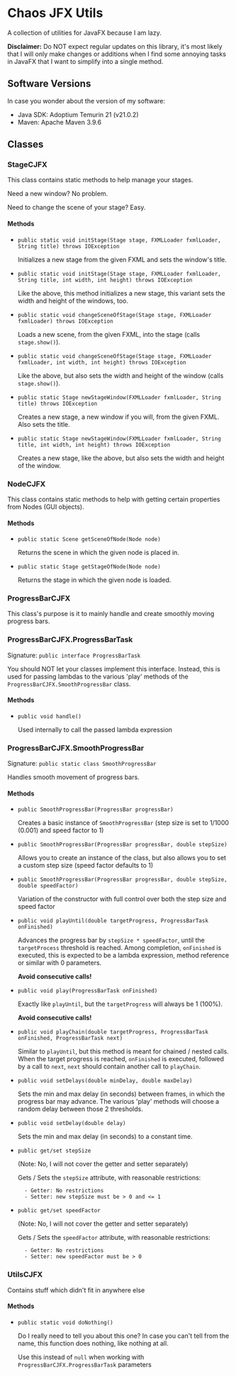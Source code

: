 # Chaos JFX Utils
A collection of utilities for JavaFX because I am lazy.

**Disclaimer:** Do NOT expect regular updates on this library, it's most likely that I will only make changes or additions
when I find some annoying tasks in JavaFX that I want to simplify into a single method.


## Software Versions
In case you wonder about the version of my software:
- Java SDK: Adoptium Temurin 21 (v21.0.2)
- Maven: Apache Maven 3.9.6


## Classes

### StageCJFX
This class contains static methods to help manage your stages.

Need a new window? No problem.

Need to change the scene of your stage? Easy.

#### Methods

- `public static void initStage(Stage stage, FXMLLoader fxmlLoader, String title) throws IOException`

	Initializes a new stage from the given FXML and sets the window's title.


- `public static void initStage(Stage stage, FXMLLoader fxmlLoader, String title, int width, int height) throws IOException`

	Like the above, this method initializes a new stage, this variant sets the width and height of the windows, too.


- `public static void changeSceneOfStage(Stage stage, FXMLLoader fxmlLoader) throws IOException`

	Loads a new scene, from the given FXML, into the stage (calls `stage.show()`).


- `public static void changeSceneOfStage(Stage stage, FXMLLoader fxmlLoader, int width, int height) throws IOException`

	Like the above, but also sets the width and height of the window (calls `stage.show()`).


- `public static Stage newStageWindow(FXMLLoader fxmlLoader, String title) throws IOException`

	Creates a new stage, a new window if you will, from the given FXML. Also sets the title.


- `public static Stage newStageWindow(FXMLLoader fxmlLoader, String title, int width, int height) throws IOException`

	Creates a new stage, like the above, but also sets the width and height of the window.


### NodeCJFX
This class contains static methods to help with getting certain properties from Nodes (GUI objects).

#### Methods

- `public static Scene getSceneOfNode(Node node)`

	Returns the scene in which the given node is placed in.


- `public static Stage getStageOfNode(Node node)`

	Returns the stage in which the given node is loaded.


### ProgressBarCJFX
This class's purpose is it to mainly handle and create smoothly moving progress bars.


### ProgressBarCJFX.ProgressBarTask
Signature: `public interface ProgressBarTask`

You should NOT let your classes implement this interface. Instead, this is used for passing lambdas
to the various 'play' methods of the `ProgressBarCJFX.SmoothProgressBar` class.


#### Methods

- `public void handle()`

	Used internally to call the passed lambda expression


### ProgressBarCJFX.SmoothProgressBar
Signature: `public static class SmoothProgressBar`

Handles smooth movement of progress bars.


#### Methods

- `public SmoothProgressBar(ProgressBar progressBar)`

	Creates a basic instance of `SmoothProgressBar` (step size is set to 1/1000 (0.001) and speed factor to 1)


- `public SmoothProgressBar(ProgressBar progressBar, double stepSize)`

	Allows you to create an instance of the class, but also allows you to set a custom step size (speed factor defaults to 1)


- `public SmoothProgressBar(ProgressBar progressBar, double stepSize, double speedFactor)`

	Variation of the constructor with full control over both the step size and speed factor


- `public void playUntil(double targetProgress, ProgressBarTask onFinished)`

	Advances the progress bar by `stepSize * speedFactor`, until the `targetProcess` threshold is reached.
	Among completion, `onFinished` is executed, this is expected to be a lambda expression, method reference or similar with 0 parameters.

	**Avoid consecutive calls!**


- `public void play(ProgressBarTask onFinished)`

	Exactly like `playUntil`, but the `targetProgress` will always be 1 (100%).

  **Avoid consecutive calls!**


- `public void playChain(double targetProgress, ProgressBarTask onFinished, ProgressBarTask next)`

	Similar to `playUntil`, but this method is meant for chained / nested calls.
	When the target progress is reached, `onFinished` is executed, followed by a call to `next`,
	`next` should contain another call to `playChain`.


- `public void setDelays(double minDelay, double maxDelay)`

	Sets the min and max delay (in seconds) between frames, in which the progress bar may advance.
  	The various 'play' methods will choose a random delay between those 2 thresholds.


- `public void setDelay(double delay)`

	Sets the min and max delay (in seconds) to a constant time.


- `public get/set stepSize`

	(Note: No, I will not cover the getter and setter separately)

	Gets / Sets the `stepSize` attribute, with reasonable restrictions:

		- Getter: No restrictions
		- Setter: new stepSize must be > 0 and <= 1


- `public get/set speedFactor`

	(Note: No, I will not cover the getter and setter separately)

	Gets / Sets the `speedFactor` attribute, with reasonable restrictions:

		- Getter: No restrictions
		- Setter: new speedFactor must be > 0



### UtilsCJFX
Contains stuff which didn't fit in anywhere else

#### Methods

- `public static void doNothing()`

	Do I really need to tell you about this one?
	In case you can't tell from the name, this function does nothing, like nothing at all.

	Use this instead of `null` when working with `ProgressBarCJFX.ProgressBarTask` parameters
